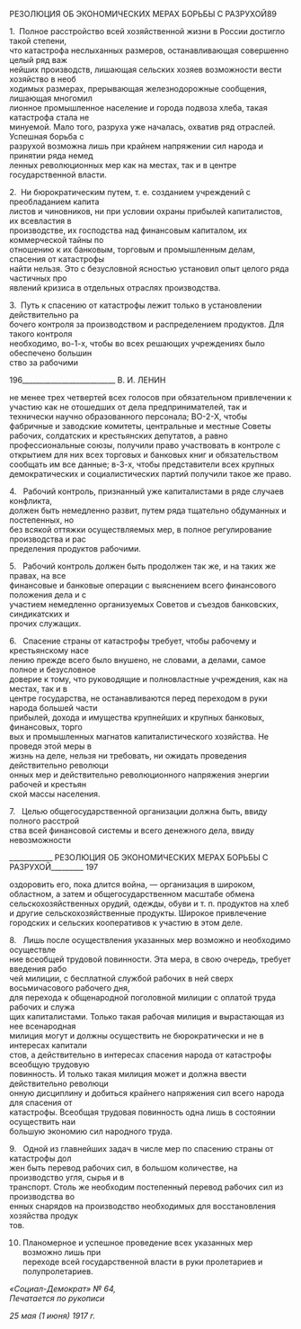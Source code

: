 РЕЗОЛЮЦИЯ ОБ ЭКОНОМИЧЕСКИХ МЕРАХ БОРЬБЫ С РАЗРУХОЙ89

1.  Полное расстройство всей хозяйственной жизни в России достигло такой степени,  
что катастрофа неслыханных размеров, останавливающая совершенно целый ряд важ­  
нейших производств, лишающая сельских хозяев возможности вести хозяйство в необ­  
ходимых размерах, прерывающая железнодорожные сообщения, лишающая многомил­  
лионное промышленное население и города подвоза хлеба, такая катастрофа стала не­  
минуемой. Мало того, разруха уже началась, охватив ряд отраслей. Успешная борьба с  
разрухой возможна лишь при крайнем напряжении сил народа и принятии ряда немед­  
ленных революционных мер как на местах, так и в центре государственной власти.

2.  Ни бюрократическим путем, т. е. созданием учреждений с преобладанием капита­  
листов и чиновников, ни при условии охраны прибылей капиталистов, их всевластия в  
производстве, их господства над финансовым капиталом, их коммерческой тайны по  
отношению к их банковым, торговым и промышленным делам, спасения от катастрофы  
найти нельзя. Это с безусловной ясностью установил опыт целого ряда частичных про­  
явлений кризиса в отдельных отраслях производства.

3.  Путь к спасению от катастрофы лежит только в установлении действительно ра­  
бочего контроля за производством и распределением продуктов. Для такого контроля  
необходимо, во-1-х, чтобы во всех решающих учреждениях было обеспечено большин­  
ство за рабочими

  

196__________________________ В. И. ЛЕНИН

не менее трех четвертей всех голосов при обязательном привлечении к участию как не отошедших от дела предпринимателей, так и технически научно образованного персо­нала; ВО-2-Х, чтобы фабричные и заводские комитеты, центральные и местные Советы рабочих, солдатских и крестьянских депутатов, а равно профессиональные союзы, по­лучили право участвовать в контроле с открытием для них всех торговых и банковых книг и обязательством сообщать им все данные; в-3-х, чтобы представители всех круп­ных демократических и социалистических партий получили такое же право.

4.   Рабочий контроль, признанный уже капиталистами в ряде случаев конфликта,  
должен быть немедленно развит, путем ряда тщательно обдуманных и постепенных, но  
без всякой оттяжки осуществляемых мер, в полное регулирование производства и рас­  
пределения продуктов рабочими.

5.   Рабочий контроль должен быть продолжен так же, и на таких же правах, на все  
финансовые и банковые операции с выяснением всего финансового положения дела и с  
участием немедленно организуемых Советов и съездов банковских, синдикатских и  
прочих служащих.

6.   Спасение страны от катастрофы требует, чтобы рабочему и крестьянскому насе­  
лению прежде всего было внушено, не словами, а делами, самое полное и безусловное  
доверие к тому, что руководящие и полновластные учреждения, как на местах, так и в  
центре государства, не останавливаются перед переходом в руки народа большей части  
прибылей, дохода и имущества крупнейших и крупных банковых, финансовых, торго­  
вых и промышленных магнатов капиталистического хозяйства. Не проведя этой меры в  
жизнь на деле, нельзя ни требовать, ни ожидать проведения действительно революци­  
онных мер и действительно революционного напряжения энергии рабочей и крестьян­  
ской массы населения.

7.   Целью общегосударственной организации должна быть, ввиду полного расстрой­  
ства всей финансовой системы и всего денежного дела, ввиду невозможности

  

____________ РЕЗОЛЮЦИЯ ОБ ЭКОНОМИЧЕСКИХ МЕРАХ БОРЬБЫ С РАЗРУХОЙ_________ 197

оздоровить его, пока длится война, — организация в широком, областном, а затем и общегосударственном масштабе обмена сельскохозяйственных орудий, одежды, обуви и т. п. продуктов на хлеб и другие сельскохозяйственные продукты. Широкое привле­чение городских и сельских кооперативов к участию в этом деле.

8.   Лишь после осуществления указанных мер возможно и необходимо осуществле­  
ние всеобщей трудовой повинности. Эта мера, в свою очередь, требует введения рабо­  
чей милиции, с бесплатной службой рабочих в ней сверх восьмичасового рабочего дня,  
для перехода к общенародной поголовной милиции с оплатой труда рабочих и служа­  
щих капиталистами. Только такая рабочая милиция и вырастающая из нее всенародная  
милиция могут и должны осуществить не бюрократически и не в интересах капитали­  
стов, а действительно в интересах спасения народа от катастрофы всеобщую трудовую  
повинность. И только такая милиция может и должна ввести действительно революци­  
онную дисциплину и добиться крайнего напряжения сил всего народа для спасения от  
катастрофы. Всеобщая трудовая повинность одна лишь в состоянии осуществить наи­  
большую экономию сил народного труда.

9.   Одной из главнейших задач в числе мер по спасению страны от катастрофы дол­  
жен быть перевод рабочих сил, в большом количестве, на производство угля, сырья и в  
транспорт. Столь же необходим постепенный перевод рабочих сил из производства во­  
енных снарядов на производство необходимых для восстановления хозяйства продук­  
тов.

10. Планомерное и успешное проведение всех указанных мер возможно лишь при  
переходе всей государственной власти в руки пролетариев и полупролетариев.

_«Социал-Демократ» № 64,                                                               Печатается по рукописи_

_25 мая (1 июня) 1917 г._